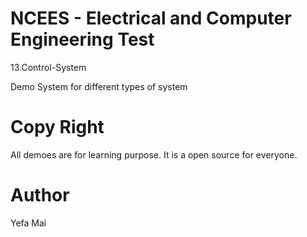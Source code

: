 # NCEES - Electrical and Computer Engineering Test
13.Control-System

Demo System for different types of system

# Copy Right
All demoes are for learning purpose. It is a open source for everyone. 

# Author
Yefa Mai
